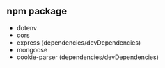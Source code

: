 ## npm package

- dotenv
- cors
- express (dependencies/devDependencies)
- mongoose
- cookie-parser (dependencies/devDependencies)
